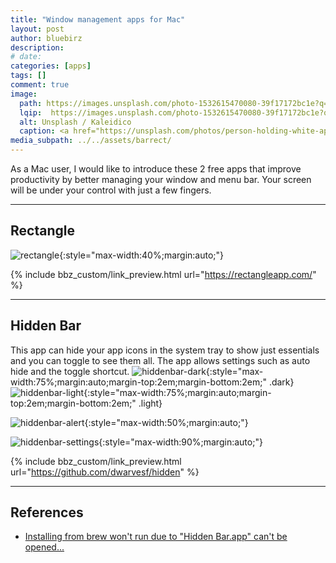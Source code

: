 ```yaml
---
title: "Window management apps for Mac"
layout: post
author: bluebirz
description:
# date: 
categories: [apps]
tags: []
comment: true
image:
  path: https://images.unsplash.com/photo-1532615470080-39f17172bc1e?q=80&w=2096&auto=format&fit=crop&ixlib=rb-4.1.0&ixid=M3wxMjA3fDB8MHxwaG90by1wYWdlfHx8fGVufDB8fHx8fA%3D%3D
  lqip:  https://images.unsplash.com/photo-1532615470080-39f17172bc1e?q=10&w=2096&auto=format&fit=crop&ixlib=rb-4.1.0&ixid=M3wxMjA3fDB8MHxwaG90by1wYWdlfHx8fGVufDB8fHx8fA%3D%3D
  alt: Unsplash / Kaleidico
  caption: <a href="https://unsplash.com/photos/person-holding-white-apple-magic-mouse-beside-imac-and-keyboard-6YwkNenlDkI">Unsplash / Kaleidico</a>
media_subpath: ../../assets/barrect/
---
```


As a Mac user, I would like to introduce these 2 free apps that improve productivity by better managing your window and menu bar. Your screen will be under your control with just a few fingers.

---

## Rectangle

![rectangle](rectangle.png){:style="max-width:40%;margin:auto;"}

{% include bbz_custom/link_preview.html url="<https://rectangleapp.com/>" %}

---

## Hidden Bar

This app can hide your app icons in the system tray to show just essentials and you can toggle to see them all. The app allows settings such as auto hide and the toggle shortcut.
![hiddenbar-dark](hiddenbar-dark.drawio.png){:style="max-width:75%;margin:auto;margin-top:2em;margin-bottom:2em;" .dark}
![hiddenbar-light](hiddenbar-light.drawio.png){:style="max-width:75%;margin:auto;margin-top:2em;margin-bottom:2em;" .light}

![hiddenbar-alert](hiddenbar-alert.png){:style="max-width:50%;margin:auto;"}

![hiddenbar-settings](hiddenbar-settings.png){:style="max-width:90%;margin:auto;"}

{% include bbz_custom/link_preview.html url="<https://github.com/dwarvesf/hidden>" %}

---

## References

- [Installing from brew won't run due to "Hidden Bar.app" can't be opened...](https://github.com/dwarvesf/hidden/issues/290)
